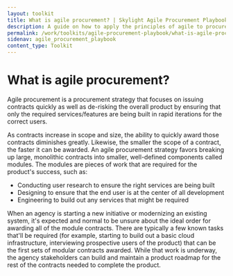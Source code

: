 ```yaml
---
layout: toolkit
title: What is agile procurement? | Skylight Agile Procurement Playbook
description: A guide on how to apply the principles of agile to procurement.
permalink: /work/toolkits/agile-procurement-playbook/what-is-agile-procurement/
sidenav: agile_procurement_playbook
content_type: Toolkit
---
```


# What is agile procurement?

Agile procurement is a procurement strategy that focuses on issuing contracts quickly as well as de-risking the overall product by ensuring that only the required services/features are being built in rapid iterations for the correct users.

As contracts increase in scope and size, the ability to quickly award those contracts diminishes greatly. Likewise, the smaller the scope of a contract, the faster it can be awarded. An agile procurement strategy favors breaking up large, monolithic contracts into smaller, well-defined components called modules. The modules are pieces of work that are required for the product's success, such as:

- Conducting user research to ensure the right services are being built
- Designing to ensure that the end user is at the center of all development
- Engineering to build out any services that might be required

When an agency is starting a new initiative or modernizing an existing system, it's expected and normal to be unsure about the ideal order for awarding all of the module contracts. There are typically a few known tasks that'll be required (for example, starting to build out a basic cloud infrastructure, interviewing prospective users of the product) that can be the first sets of modular contracts awarded. While that work is underway, the agency stakeholders can build and maintain a product roadmap for the rest of the contracts needed to complete the product.
